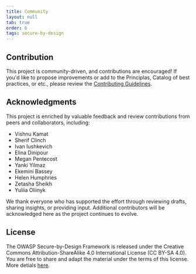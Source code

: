 ```yaml
---
title: Community
layout: null
tab: true
order: 6
tags: secure-by-design
---
```


## Contribution

This project is community-driven, and contributions are encouraged! If you'd like to propose improvements or add to the Principlas, Catalog of best practices, or etc., please review the [Contributing Guidelines](https://github.com/OWASP/www-project-secure-by-design-framework?tab=contributing-ov-file).

## Acknowledgments

This project is enriched by valuable feedback and review contributions from peers and collaborators, including:

- Vishnu Kamat
- Sherif Clinch
- Ivan Iushkevich
- Elina Dinipour
- Megan Pentecost
- Yanki Yilmaz
- Ekemini Bassey
- Helen Humphries
- Zetasha Sheikh
- Yuliia Oliinyk

We thank everyone who has supported the effort through reviewing drafts, sharing insights, or providing input. Additional contributors will be acknowledged here as the project continues to evolve.

## License

The OWASP Secure-by-Design Framework is released under the Creative Commons Attribution-ShareAlike 4.0 International License (CC BY-SA 4.0). You are free to share and adapt the material under the terms of this license. More detials [here](https://github.com/OWASP/www-project-secure-by-design-framework?tab=License-1-ov-file).
